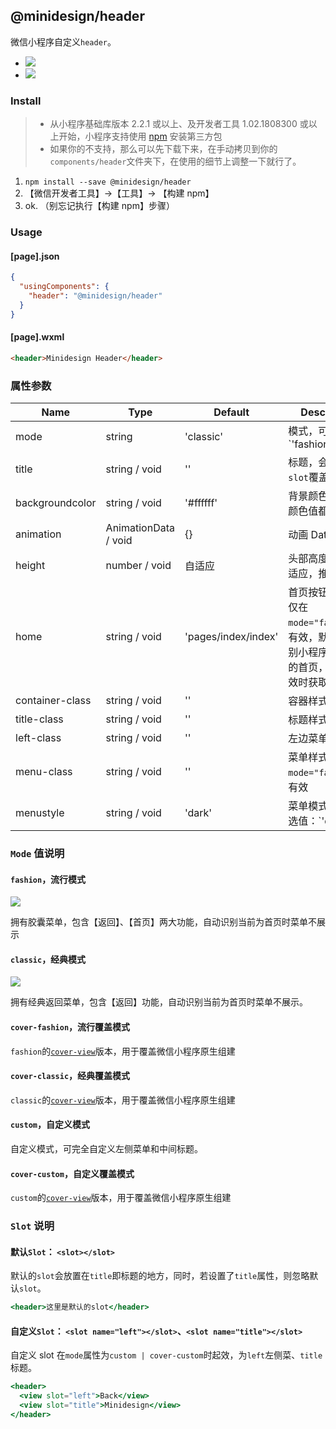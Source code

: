 ## @minidesign/header

微信小程序自定义`header`。


* ![](./doc_img/fashion.png)
* ![](./doc_img/classic.png)


### Install

> - 从小程序基础库版本 2.2.1 或以上、及开发者工具 1.02.1808300 或以上开始，小程序支持使用 [npm](https://developers.weixin.qq.com/miniprogram/dev/devtools/npm.html) 安装第三方包
> - 如果你的不支持，那么可以先下载下来，在手动拷贝到你的`components/header`文件夹下，在使用的细节上调整一下就行了。

1. `npm install --save @minidesign/header`
2. 【微信开发者工具】->【工具】-> 【构建 npm】
3. ok. （别忘记执行【构建 npm】步骤）

### Usage

#### [page].json

```json
{
  "usingComponents": {
    "header": "@minidesign/header"
  }
}
```

#### [page].wxml

```html
<header>Minidesign Header</header>
```

### 属性参数

| Name            | Type                 | Default             | Description                                                                                                            |
| --------------- | -------------------- | ------------------- | ---------------------------------------------------------------------------------------------------------------------- |
| mode            | string               | 'classic'           | 模式，可选值： `'fashion' | 'classic' | 'cover-fashion' | 'cover-classic' | 'custom' | 'cover-custom'`                 |
| title           | string / void        | ''                  | 标题，会被默认`slot`覆盖                                                                                               |
| backgroundcolor | string / void        | '#ffffff'           | 背景颜色，正确的颜色值都可                                                                                            |
| animation       | AnimationData / void | {}                  | 动画 Data                                                                                                              |
| height          | number / void        | 自适应              | 头部高度，默认自适应，推荐默认                                                                                         |
| home            | string / void        | 'pages/index/index' | 首页按钮的路由，仅在 `mode="fashion"`时有效，默认自动识别小程序配置文件的首页，当 API 无效时获取该值                   |
| container-class | string / void        | ''                  | 容器样式                                                                                                               |
| title-class     | string / void        | ''                  | 标题样式                                                                                                               |
| left-class      | string / void        | ''                  | 左边菜单容器样式                                                                                                       |
| menu-class      | string / void        | ''                  | 菜单样式，仅在 `mode="fashion"`时有效                                                                                  |
| menustyle       | string / void        | 'dark'              | 菜单模式选择，可选值：`'dark' | 'light'`，仅在`mode = 'fashion' | 'cover-fashion' | 'classic' | 'cover-classic'`时有效 |

### `Mode` 值说明

#### `fashion`，流行模式

![](./doc_img/fashion.png)

拥有胶囊菜单，包含【返回】、【首页】两大功能，自动识别当前为首页时菜单不展示

#### `classic`，经典模式

![](./doc_img/classic.png)

拥有经典返回菜单，包含【返回】功能，自动识别当前为首页时菜单不展示。

#### `cover-fashion`，流行覆盖模式

`fashion`的[`cover-view`](https://developers.weixin.qq.com/miniprogram/dev/component/cover-view.html)版本，用于覆盖微信小程序原生组建

#### `cover-classic`，经典覆盖模式

`classic`的[`cover-view`](https://developers.weixin.qq.com/miniprogram/dev/component/cover-view.html)版本，用于覆盖微信小程序原生组建

#### `custom`，自定义模式

自定义模式，可完全自定义左侧菜单和中间标题。

#### `cover-custom`，自定义覆盖模式

`custom`的[`cover-view`](https://developers.weixin.qq.com/miniprogram/dev/component/cover-view.html)版本，用于覆盖微信小程序原生组建

### `Slot` 说明

#### 默认`Slot`： `<slot></slot>`

默认的`slot`会放置在`title`即标题的地方，同时，若设置了`title`属性，则忽略默认`slot`。

```jsx
<header>这里是默认的slot</header>
```

#### 自定义`Slot`： `<slot name="left"></slot>`、`<slot name="title"></slot>`

自定义 slot 在`mode`属性为`custom | cover-custom`时起效，为`left`左侧菜、`title`标题。

```jsx
<header>
  <view slot="left">Back</view>
  <view slot="title">Minidesign</view>
</header>
```
